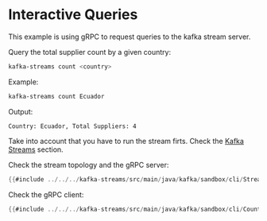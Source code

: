 # Interactive Queries

This example is using gRPC to request queries to the kafka stream server. 

Query the total supplier count by a given country:

```bash
kafka-streams count <country>
```

Example:

```bash
kafka-streams count Ecuador
```

Output:

```
Country: Ecuador, Total Suppliers: 4
```

Take into account that you have to run the stream firts. Check the [Kafka Streams](./streams.md) section.

Check the stream topology and the gRPC server:

```java
{{#include ../../../kafka-streams/src/main/java/kafka/sandbox/cli/Streams.java}}
```

Check the gRPC client:

```java
{{#include ../../../kafka-streams/src/main/java/kafka/sandbox/cli/Count.java}}
```